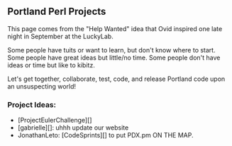 ## Portland Perl Projects

This page comes from the "Help Wanted" idea that
Ovid inspired one late night in September at the LuckyLab.

Some people have tuits or want to learn, but don't know where to start.
Some people have great ideas but little/no time.
Some people don't have ideas or time but like to kibitz.

Let's get together, collaborate, test, code, and release Portland code upon an unsuspecting world!

### Project Ideas:

* [ProjectEulerChallenge][]
* [gabrielle][]: uhhh update our website
* JonathanLeto: [CodeSprints][] to put PDX.pm ON THE MAP.
